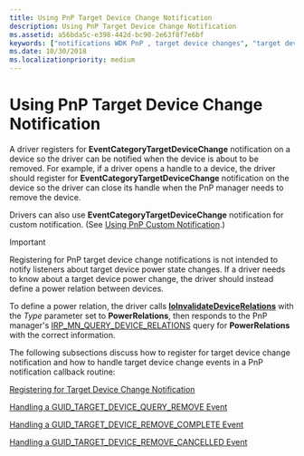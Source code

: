 ```yaml
---
title: Using PnP Target Device Change Notification
description: Using PnP Target Device Change Notification
ms.assetid: a56bda5c-e398-442d-bc90-2e63f8f7e6bf
keywords: ["notifications WDK PnP , target device changes", "target device change notifications WDK PnP", "EventCategoryTargetDeviceChange notification"]
ms.date: 10/30/2018
ms.localizationpriority: medium
---
```


# Using PnP Target Device Change Notification

A driver registers for **EventCategoryTargetDeviceChange** notification on a device so the driver can be notified when the device is about to be removed. For example, if a driver opens a handle to a device, the driver should register for **EventCategoryTargetDeviceChange** notification on the device so the driver can close its handle when the PnP manager needs to remove the device.

Drivers can also use **EventCategoryTargetDeviceChange** notification for custom notification. (See [Using PnP Custom Notification](using-pnp-custom-notification.md).)

> [!IMPORTANT]
> Registering for PnP target device change notifications is not intended to notify listeners about target device power state changes. If a driver needs to know about a target device power change, the driver should instead define a power relation between devices. 
>
> To define a power relation, the driver calls [**IoInvalidateDeviceRelations**](https://docs.microsoft.com/windows-hardware/drivers/ddi/wdm/nf-wdm-ioinvalidatedevicerelations) with the *Type* parameter set to **PowerRelations**, then responds to the PnP manager's [IRP_MN_QUERY_DEVICE_RELATIONS](irp-mn-query-device-relations.md) query for **PowerRelations** with the correct information.

The following subsections discuss how to register for target device change notification and how to handle target device change events in a PnP notification callback routine:

[Registering for Target Device Change Notification](registering-for-target-device-change-notification.md)

[Handling a GUID\_TARGET\_DEVICE\_QUERY\_REMOVE Event](handling-a-guid-target-device-query-remove-event.md)

[Handling a GUID\_TARGET\_DEVICE\_REMOVE\_COMPLETE Event](handling-a-guid-target-device-remove-complete-event.md)

[Handling a GUID\_TARGET\_DEVICE\_REMOVE\_CANCELLED Event](handling-a-guid-target-device-remove-cancelled-event.md)

 

 




